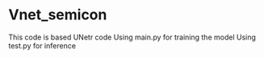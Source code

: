 # Vnet_semicon
This code is based UNetr code
Using main.py for training the model
Using test.py for inference
